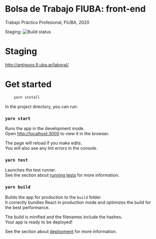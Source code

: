 # Bolsa de Trabajo FIUBA: front-end

Trabajo Práctico Profesional, FIUBA, 2020

Staging: ![Build status](https://github.com/fiuba-laboral-v2/front-end/workflows/front-end-build/badge.svg)

# Staging

http://antiguos.fi.uba.ar/laboral/

# Get started

```bash
    yarn install
```

In the project directory, you can run:

### `yarn start`

Runs the app in the development mode.<br />
Open [http://localhost:3000](http://localhost:3000) to view it in the browser.

The page will reload if you make edits.<br />
You will also see any lint errors in the console.

### `yarn test`

Launches the test runner.<br />
See the section about [running tests](https://facebook.github.io/create-react-app/docs/running-tests) for more information.

### `yarn build`

Builds the app for production to the `build` folder.<br />
It correctly bundles React in production mode and optimizes the build for the best performance.

The build is minified and the filenames include the hashes.<br />
Your app is ready to be deployed!

See the section about [deployment](https://facebook.github.io/create-react-app/docs/deployment) for more information.
